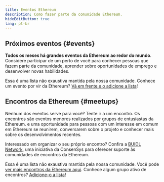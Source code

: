 ```yaml
---
title: Eventos Ethereum
description: Como fazer parte da comunidade Ethereum.
hideEditButton: true
lang: pt-br
---
```


## Próximos eventos {#events}

**Todos os meses há grandes eventos da Ethereum ao redor do mundo.** Considere participar de um perto de você para conhecer pessoas que fazem parte da comunidade, aprender sobre oportunidades de emprego e desenvolver novas habilidades.

<UpcomingEventsList/>

Essa é uma lista não exaustiva mantida pela nossa comunidade. Conhece um evento por vir da Ethereum? [Vá em frente e o adicione a lista](https://github.com/ethereum/ethereum-org-website/blob/dev/src/data/community-events.json)!

## Encontros da Ethereum {#meetups}

Nenhum dos eventos serve para você? Tente ir a um encontro. Os encontros são eventos menores realizados por grupos de entusiastas da Ethereum. e uma oportunidade para pessoas com um interesse em comum em Ethereum se reunirem, conversarem sobre o projeto e conhecer mais sobre os desenvolvimentos recentes.

<MeetupList />

Interessado em organizar o seu próprio encontro? Confira a [BUIDL Network](https://consensys.net/developers/buidlnetwork/), uma iniciativa da ConsenSys para oferecer suporte às comunidades de encontros da Ethereum.

Essa é uma lista não exaustiva mantida pela nossa comunidade. Você pode [ver mais encontros da Ethereum aqui](https://www.meetup.com/topics/ethereum/). Conhece algum grupo ativo de encontros? [Adicione-o a lista](https://github.com/ethereum/ethereum-org-website/blob/dev/src/data/community-meetups.json)!

